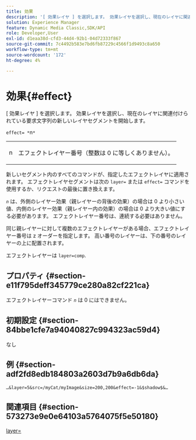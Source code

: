 ```yaml
---
title: 効果
description: '[ 効果レイヤ ] を選択します。 効果レイヤを選択し、現在のレイヤに関連付けられている要求文字列の新しいレイヤセグメントを開始します。'
solution: Experience Manager
feature: Dynamic Media Classic,SDK/API
role: Developer,User
exl-id: d1eaa38d-cfd3-44d4-92b1-04d72333f867
source-git-commit: 7c4492b583e7bd6fb87229c4566f1d9493c8a650
workflow-type: tm+mt
source-wordcount: '172'
ht-degree: 4%

---
```


# 効果{#effect}

[ 効果レイヤ ] を選択します。 効果レイヤを選択し、現在のレイヤに関連付けられている要求文字列の新しいレイヤセグメントを開始します。

`effect= *`n`*`

<table id="simpletable_C48DABF486604D2B9F3CBC1CD01AC76D"> 
 <tr class="strow"> 
  <td class="stentry"> <p><span class="codeph"> <span class="varname"> n</span></span> </p> </td> 
  <td class="stentry"> <p>エフェクトレイヤー番号（整数は 0 に等しくありません）。 </p></td> 
 </tr> 
</table>

新しいセグメント内のすべてのコマンドが、指定したエフェクトレイヤに適用されます。 エフェクトレイヤセグメントは次の `layer=` または `effect=` コマンドを使用するか、リクエストの最後に置き換えます。

*`n`* は、外側のレイヤー効果（親レイヤーの背後の効果）の場合は 0 より小さい値、内側のレイヤー効果（親レイヤー内の効果）の場合は 0 より大きい値にする必要があります。 エフェクトレイヤー番号は、連続する必要はありません。

同じ親レイヤーに対して複数のエフェクトレイヤーがある場合、エフェクトレイヤー番号は z オーダーを指定します。 高い番号のレイヤーは、下の番号のレイヤーの上に配置されます。

エフェクトレイヤーは `layer=comp`.

## プロパティ {#section-e11f795deff345779ce280a82cf221ca}

エフェクトレイヤーコマンド *`n`* は 0 にはできません。

## 初期設定 {#section-84bbe1cfe7a94040827c994323ac59d4}

なし

## 例 {#section-adf2fd8edb184803a2603d7b9a6db6da}

`…&layer=5&src=/myCat/myImage&size=200,200&effect=-1&$shadow$&…`

## 関連項目 {#section-573273e9e0e64103a5764075f5e50180}

[layer=](/help/aem-is-ir-api/is-api/http-ref/image-serving-api-ref/c-http-protocol-reference/c-command-reference/r-layer.md)
